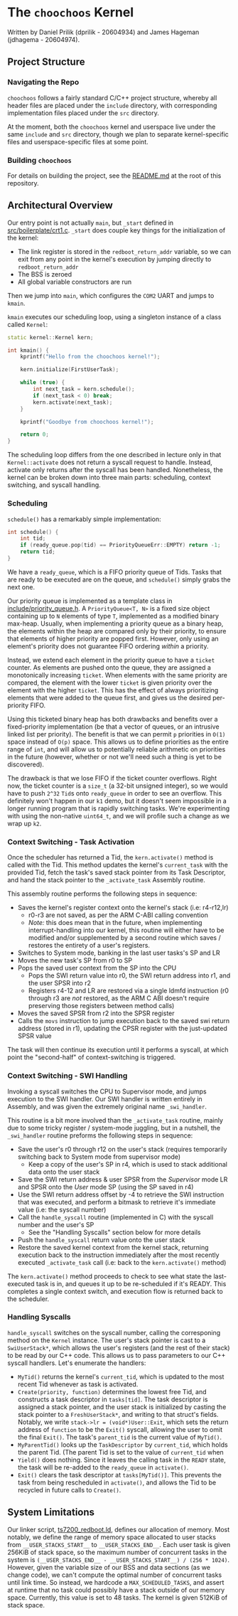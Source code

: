 # The `choochoos` Kernel

Written by Daniel Prilik (dprilik - 20604934) and James Hageman (jdhagema - 20604974).

## Project Structure

### Navigating the Repo

`choochoos` follows a fairly standard C/C++ project structure, whereby all header files are placed under the `include` directory, with corresponding implementation files placed under the `src` directory.

At the moment, both the `choochoos` kernel and userspace live under the same `include` and `src` directory, though we plan to separate kernel-specific files and userspace-specific files at some point.

### Building `choochoos`

For details on building the project, see the [README.md](`../../README.md`) at the root of this repository.

## Architectural Overview

Our entry point is not actually `main`, but `_start` defined in [src/boilerplate/crt1.c](../../src/boilerplate/crt1.c). `_start` does couple key things for the initialization of the kernel:
- The link register is stored in the `redboot_return_addr` variable, so we can exit from any point in the kernel's execution by jumping directly to `redboot_return_addr`
- The BSS is zeroed
- All global variable constructors are run

Then we jump into `main`, which configures the `COM2` UART and jumps to `kmain`.

`kmain` executes our scheduling loop, using a singleton instance of a class called `Kernel`:

```cpp
static kernel::Kernel kern;

int kmain() {
    kprintf("Hello from the choochoos kernel!");

    kern.initialize(FirstUserTask);

    while (true) {
        int next_task = kern.schedule();
        if (next_task < 0) break;
        kern.activate(next_task);
    }

    kprintf("Goodbye from choochoos kernel!");

    return 0;
}
```

The scheduling loop differs from the one described in lecture only in that `Kernel::activate` does not return a syscall request to handle. Instead, activate only returns after the syscall has been handled. Nonetheless, the kernel can be broken down into three main parts: scheduling, context switching, and syscall handling.

### Scheduling

`schedule()` has a remarkably simple implementation:

```cpp
int schedule() {
    int tid;
    if (ready_queue.pop(tid) == PriorityQueueErr::EMPTY) return -1;
    return tid;
}
```

We have a `ready_queue`, which is a FIFO priority queue of Tids. Tasks that are ready to be executed are on the queue, and `schedule()` simply grabs the next one.

Our priority queue is implemented as a template class in [include/priority_queue.h](../../include/priority_queue.h). A `PriorityQueue<T, N>` is a fixed size object containing up to `N` elements of type `T`, implemented as a modified binary max-heap. Usually, when implementing a priority queue as a binary heap, the elements within the heap are compared only by their priority, to ensure that elements of higher priority are popped first. However, only using an element's priority does not guarantee FIFO ordering _within_ a priority.

Instead, we extend each element in the priority queue to have a `ticket` counter. As elements are pushed onto the queue, they are assigned a monotonically increasing `ticket`. When elements with the same priority are compared, the element with the lower `ticket` is given priority over the element with the higher `ticket`. This has the effect of always prioritizing elements that were added to the queue first, and gives us the desired per-priority FIFO.

Using this ticketed binary heap has both drawbacks and benefits over a fixed-priority implementation (be that a vector of queues, or an intrusive linked list per priority). The benefit is that we can permit `p` priorities in `O(1)` space instead of `O(p)` space. This allows us to define priorities as the entire range of `int`, and will allow us to potentially reliable arithmetic on priorities in the future (however, whether or not we'll need such a thing is yet to be discovered).

The drawback is that we lose FIFO if the ticket counter overflows. Right now, the ticket counter is a `size_t` (a 32-bit unsigned integer), so we would have to push `2^32` `Tid`s onto `ready_queue` in order to see an overflow. This definitely won't happen in our `k1` demo, but it doesn't seem impossible in a longer running program that is rapidly switching tasks. We're experimenting with using the non-native `uint64_t`, and we will profile such a change as we wrap up `k2`.

### Context Switching - Task Activation

Once the scheduler has returned a Tid, the `kern.activate()` method is called with the Tid. This method updates the kernel's `current_task` with the provided Tid, fetch the task's saved stack pointer from its Task Descriptor, and hand the stack pointer to the `_activate_task` Assembly routine.

This assembly routine performs the following steps in sequence:
- Saves the kernel's register context onto the kernel's stack (i.e: r4-r12,lr)
    - r0-r3 are not saved, as per the ARM C-ABI calling convention
    - _Note:_ this does mean that in the future, when implementing interrupt-handling into our kernel, this routine will either have to be modified and/or supplemented by a second routine which saves / restores the entirety of a user's registers.
- Switches to System mode, banking in the last user tasks's SP and LR
- Moves the new task's SP from r0 to SP
- Pops the saved user context from the SP into the CPU
    - Pops the SWI return value into r0, the SWI return address into r1, and the user SPSR into r2
    - Registers r4-12 and LR are restored via a single ldmfd instruction (r0 through r3 are _not_ restored, as the ARM C ABI doesn't require preserving those registers between method calls)
- Moves the saved SPSR from r2 into the SPSR register
- Calls the `movs` instruction to jump execution back to the saved swi return address (stored in r1), updating the CPSR register with the just-updated SPSR value

The task will then continue its execution until it performs a syscall, at which point the "second-half" of context-switching is triggered.

### Context Switching - SWI Handling

Invoking a syscall switches the CPU to Supervisor mode, and jumps execution to the SWI handler. Our SWI handler is written entirely in Assembly, and was given the extremely original name `_swi_handler`.

This routine is a bit more involved than the `_activate_task` routine, mainly due to some tricky register / system-mode juggling, but in a nutshell, the `_swi_handler` routine preforms the following steps in sequence:
- Save the user's r0 through r12 on the user's stack (requires temporarily switching back to System mode from supervisor mode)
    - Keep a copy of the user's SP in r4, which is used to stack additional data onto the user stack
- Save the SWI return address & user SPSR from the _Supervisor_ mode LR and SPSR onto the _User_ mode SP (using the SP saved in r4)
- Use the SWI return address offset by -4 to retrieve the SWI instruction that was executed, and perform a bitmask to retrieve it's immediate value (i.e: the syscall number)
- Call the `handle_syscall` routine (implemented in C) with the syscall number and the user's SP
    - See the "Handling Syscalls" section below for more details
- Push the `handle_syscall` return value onto the user stack
- Restore the saved kernel context from the kernel stack, returning execution back to the instruction immediately after the most recently executed `_activate_task` call (i.e: back to the `kern.activate()` method)

The `kern.activate()` method proceeds to check to see what state the last-executed task is in, and queues it up to be re-scheduled if it's READY. This completes a single context switch, and execution flow is returned back to the scheduler.

### Handling Syscalls

`handle_syscall` switches on the syscall number, calling the corresponing method on the `Kernel` instance. The user's stack pointer is cast to a `SwiUserStack*`, which allows the user's registers (and the rest of their stack) to be read by our C++ code. This allows us to pass parameters to our C++ syscall handlers. Let's enumerate the handlers:

- `MyTid()` returns the kernel's `current_tid`, which is updated to the most recent Tid whenever as task is activated.
- `Create(priority, function)` determines the lowest free Tid, and constructs a task descriptor in `tasks[tid]`. The task descriptor is assigned a stack pointer, and the user stack is initialized by casting the stack pointer to a `FreshUserStack*`, and writing to that struct's fields. Notably, we write `stack->lr = (void*)User::Exit`, which sets the return address of `function` to be the `Exit()` syscall, allowing the user to omit the final `Exit()`. The task's `parent_tid` is the current value of `MyTid()`.
- `MyParentTid()` looks up the `TaskDescriptor` by `current_tid`, which holds the parent Tid. (The parent Tid is set to the value of `current_tid` when
- `Yield()` does nothing. Since it leaves the calling task in the `READY` state, the task will be re-added to the `ready_queue` in `activate()`.
- `Exit()` clears the task descriptor at `tasks[MyTid()]`. This prevents the task from being rescheduled in `activate()`, and allows the Tid to be recycled in future calls to `Create()`.

## System Limitations

Our linker script, [ts7200_redboot.ld](ts7200_redboot.ld), defines our allocation of memory. Most notably, we define the range of memory space allocated to user stacks from `__USER_STACKS_START__` to `__USER_STACKS_END__`. Each user task is given 256KiB of stack space, so the maximum number of concurrent tasks in the system is `(__USER_STACKS_END__ - __USER_STACKS_START__) / (256 * 1024)`. However, given the variable size of our BSS and data sections (as we change code), we can't compute the optimal number of concurrent tasks until link time. So instead, we hardcode a `MAX_SCHEDULED_TASKS`, and assert at runtime that no task could possibly have a stack outside of our memory space. Currently, this value is set to 48 tasks.  The kernel is given 512KiB of stack space.
